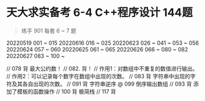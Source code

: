 #  天大求实备考 6-4 C++程序设计 144题 
>练手
> 901 每套 6 ~ 7 题

20220519 001 ~ 015
20220616 016 ~ 025
20220623 026 ~ 041 ~ 053 ~ 056
20220624 057 ~ 060
20220625 061 ~ 065
20220626 066 ~ 080 ~ 082
20220627 083 ~ 100 ~ 


// 078 背 最大公约数！
// 082. 背！
// 作用1：对数组中不重复的数值进行输出。
// 作用2：可以记录每个数字在数组中出现的次数。
// 083 背 字符串中出现的字符及其各自出现的次数。
// 091 背 字符串逆序 @ 099 倒序输出数组
// 093 背 添加了模板的函数操作
// 100 背 极简栈
// 117 背 